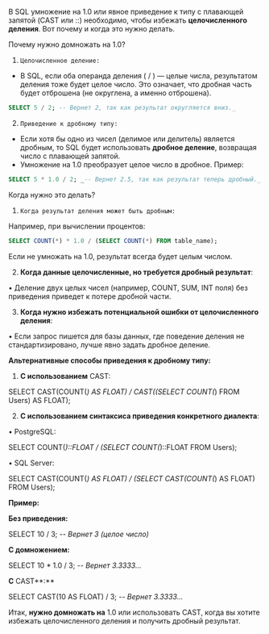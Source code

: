 В SQL умножение на 1.0 или явное приведение к типу с плавающей запятой (CAST или ::) необходимо, чтобы избежать **целочисленного деления**. Вот почему и когда это нужно делать.

Почему нужно домножать на 1.0?

1. `Целочисленное деление: `
- В SQL, если оба операнда деления ( / ) — целые числа, результатом деления тоже будет целое число. Это означает, что дробная часть будет отброшена (не округлена, а именно отброшена).

```SQL
SELECT 5 / 2; -- Вернет 2, так как результат округляется вниз._
```

2. `Приведение к дробному типу:`
- Если хотя бы одно из чисел (делимое или делитель) является дробным, то SQL будет использовать **дробное деление**, возвращая число с плавающей запятой.
 - Умножение на 1.0 преобразует целое число в дробное. Пример:
 
```SQL
SELECT 5 * 1.0 / 2; _-- Вернет 2.5, так как результат теперь дробный._
```

Когда нужно это делать?

1. `Когда результат деления может быть дробным:`

Например, при вычислении процентов:

```SQL
SELECT COUNT(*) * 1.0 / (SELECT COUNT(*) FROM table_name);
```
  
Если не умножать на 1.0, результат всегда будет целым числом.

  

2. **Когда данные целочисленные, но требуется дробный результат**:

• Деление двух целых чисел (например, COUNT, SUM, INT поля) без приведения приведет к потере дробной части.

3. **Когда нужно избежать потенциальной ошибки от целочисленного деления**:

• Если запрос пишется для базы данных, где поведение деления не стандартизировано, лучше явно задать дробное деление.

  

**Альтернативные способы приведения к дробному типу:**

  

1. **С использованием** CAST:

  

SELECT CAST(COUNT(*) AS FLOAT) / CAST((SELECT COUNT(*) FROM Users) AS FLOAT);

  

  

2. **С использованием синтаксиса приведения конкретного диалекта**:

• PostgreSQL:

  

SELECT COUNT(*)::FLOAT / (SELECT COUNT(*)::FLOAT FROM Users);

  

  

• SQL Server:

  

SELECT CAST(COUNT(*) AS FLOAT) / (SELECT CAST(COUNT(*) AS FLOAT) FROM Users);

  

**Пример:**

  

**Без приведения:**

  

SELECT 10 / 3; _-- Вернет 3 (целое число)_

  

**С домножением:**

  

SELECT 10 * 1.0 / 3; _-- Вернет 3.3333..._

  

**С** CAST**:**

  

SELECT CAST(10 AS FLOAT) / 3; _-- Вернет 3.3333..._

  

Итак, **нужно домножать на** 1.0 или использовать CAST, когда вы хотите избежать целочисленного деления и получить дробный результат.